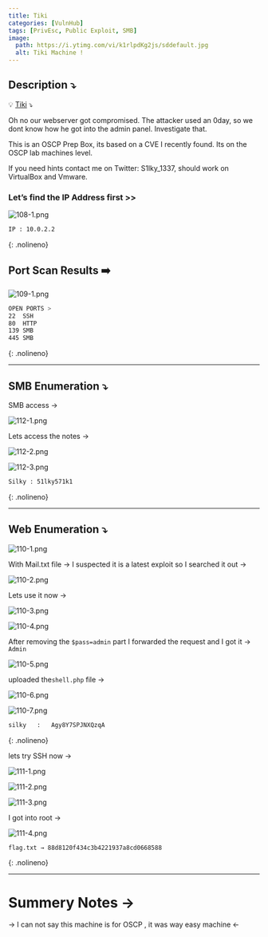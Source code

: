 ```yaml
---
title: Tiki
categories: [VulnHub]
tags: [PrivEsc, Public Exploit, SMB]
image:
  path: https://i.ytimg.com/vi/k1rlpdKg2js/sddefault.jpg
  alt: Tiki Machine !
---
```


## **Description ⤵️**


💡 [Tiki](https://vulnhub.com/entry/tiki-1,525/) ⤵️

Oh no our webserver got compromised. The attacker used an 0day, so we dont know how he got into the admin panel. Investigate that.

This is an OSCP Prep Box, its based on a CVE I recently found. Its on the OSCP lab machines level.

If you need hints contact me on Twitter: S1lky_1337, should work on VirtualBox and Vmware.



### **Let’s find the IP Address first >>**

![108-1.png](/Vulnhub-Files/img/Tiki/108-1.png)

```bash
IP : 10.0.2.2
```
{: .nolineno}

## Port Scan Results ➡️

![109-1.png](/Vulnhub-Files/img/Tiki/109-1.png)

```bash
OPEN PORTS >
22  SSH
80  HTTP
139 SMB
445 SMB
```
{: .nolineno}

---

## SMB Enumeration ⤵️

SMB access →

![112-1.png](/Vulnhub-Files/img/Tiki/112-1.png)

Lets access the notes →

![112-2.png](/Vulnhub-Files/img/Tiki/112-2.png)

![112-3.png](/Vulnhub-Files/img/Tiki/112-3.png)

```bash
Silky : 51lky571k1
```
{: .nolineno}

---

## Web Enumeration ⤵️

![110-1.png](/Vulnhub-Files/img/Tiki/110-1.png)

With Mail.txt file → I suspected it is a latest exploit so I searched it out →

![110-2.png](/Vulnhub-Files/img/Tiki/110-2.png)

Lets use it now →

![110-3.png](/Vulnhub-Files/img/Tiki/110-3.png)

![110-4.png](/Vulnhub-Files/img/Tiki/110-4.png)

After removing the `$pass=admin` part I forwarded the request and I got it → `Admin`

![110-5.png](/Vulnhub-Files/img/Tiki/110-5.png)

uploaded the`shell.php` file →

![110-6.png](/Vulnhub-Files/img/Tiki/110-6.png)

![110-7.png](/Vulnhub-Files/img/Tiki/110-7.png)

```bash
silky   :	Agy8Y7SPJNXQzqA

```
{: .nolineno}

lets try SSH now →

![111-1.png](/Vulnhub-Files/img/Tiki/111-1.png)

![111-2.png](/Vulnhub-Files/img/Tiki/111-2.png)

![111-3.png](/Vulnhub-Files/img/Tiki/111-3.png)

I got into root →

![111-4.png](/Vulnhub-Files/img/Tiki/111-4.png)

```bash
flag.txt → 88d8120f434c3b4221937a8cd0668588
```
{: .nolineno}

---

# **Summery Notes →**

→ I can not say this machine is for OSCP , it was way easy machine ←